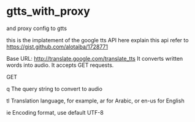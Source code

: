 # gtts_with_proxy
and proxy config to gtts

this is the implatement of  the google tts API
here explain this api
refer to https://gist.github.com/alotaiba/1728771


Base URL: http://translate.google.com/translate_tts
It converts written words into audio. It accepts GET requests.

GET

q
The query string to convert to audio

tl
Translation language, for example, ar for Arabic, or en-us for English

ie
Encoding format, use default UTF-8
